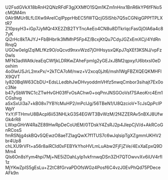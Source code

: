 U2FsdGVkX18bRnH2QNzRFdF3gjXXMfO1SQm1KZm1nHnx1BnR6kYP6fFNo5cMQM4m
0Alr9MUr8LfL0Xw9ArelCqIPpprHbEC5fWTQcjG5lShb7Q5sCGNigGPPfTPLXtR7
Z10psyH3+iGp7JyMQr4XE2ZtB2TYTncAeEo4CN8u8DTkrlqcFasGjOlA6a4c87yK
Qi2rHc8kTAJYJ+FbBHbrIk3MMhP5Fp4Z/BcxjKtQu7CdyJGZxEmXCj/4YdRnRnqQ
UGOw0elgIZqIMLfKz9O/oQcvd9nxvWzd7jOHHsysxQKpJ7qXEf3KSNJ/vpFz0wls
MFN3adWAtk/eaEqCWfjkLDRKwZAheFpmlg2yGEJxJBM2qpxy/U6btxsI0eDoxhim
4o0lwUSJrL2mxPx/+2kTCA7oM/nwz+V2xcq0jJt6/msh1WgFBZXQEQKMHFlX9QVT
Iy820BqlW63CbDU+EdsLLedbhJwDHvyoddmVHfz5nwqCmbor3sihajt7Ex0oc3Ne
b47ySbW1NC1cZTwHvGH03fFvOsAChw0+oqPnrJNSGOoVsf7SAeoKrc4Em1CGshvg
aSxSxUi3a7+kB08v7YBYcMuHP2/mPclJg/56TBeN1/U8QzcioV+TcJsQpPclPWpY
YxY/FTHmvU8BAcpI6ii53NHLkG3S4EGWT3BvWzM/2f4ZZERAv5nBXJ8UfwGk4rR8
LWxpGHrW4RaZE89HwRpDeCoUtEM/0TDskY4ZsRJ2p4JlepCjV/d+AkRCoGnRCosS
fmRSNjg4skBQvSQEwzO8aeTZIagQwX7f1TUS7c6wJqlsipTgXZgmmUKHV2br4Up8
chLXU9rVFt+a56r8aiRCId0xFEBYkYhoHVLmLuAbw2FjFjZVe/4ExXaEpxQ9DMm4
Qls6On8sYym4hpi7Mj+NE5iZOahLylp1vkfrnwqDSn3ZH7QTOwvvXv6iUV4rfI1z
MjYKwZpIS5gEsLu+Z2tC8fGrvaPDOfsWGz4Posf6C4vzJ0EvPhQd75PDeceAFk9n
